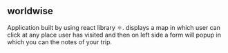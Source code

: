 ## worldwise
Application built by using react library ⚛️.
displays a map in which user can click at any place user has visited and then on left side a form will popup in which you can the notes of your trip.
